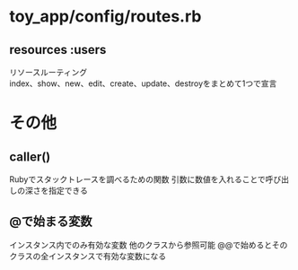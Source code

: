# toy_app/config/routes.rb  
## resources :users  
リソースルーティング  
index、show、new、edit、create、update、destroyをまとめて1つで宣言

# その他
## caller()
Rubyでスタックトレースを調べるための関数
引数に数値を入れることで呼び出しの深さを指定できる

## @で始まる変数
インスタンス内でのみ有効な変数 他のクラスから参照可能
@@で始めるとそのクラスの全インスタンスで有効な変数になる
